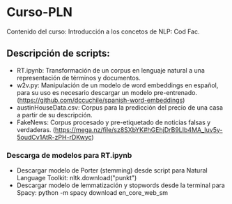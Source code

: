 # Curso-PLN
Contenido del curso: Introducción a los concetos de NLP: Cod Fac.

## Descripción de scripts:

* RT.ipynb: Transformación de un corpus en lenguaje natural a una representación de términos y documentos.
* w2v.py: Manipulación de un modelo de word embeddings en español, para su uso es necesario descargar un modelo pre-entrenado. (https://github.com/dccuchile/spanish-word-embeddings)
* austinHouseData.csv: Corpus para la predicción del precio de una casa a partir de su descripción.
* FakeNews: Corpus procesado y pre-etiquetado de noticias falsas y verdaderas. (https://mega.nz/file/sz8SXbYK#hGEhjDrB9LIb4MA_Iuv5y-5oudCv1AtR-zPH-rDKwyc)

### Descarga de modelos para RT.ipynb
* Descargar modelo de Porter (stemming) desde script para Natural Language Toolkit: nltk.download("punkt") 
* Descargar modelo de lemmatización y stopwords desde la terminal para Spacy: python -m spacy download en_core_web_sm
